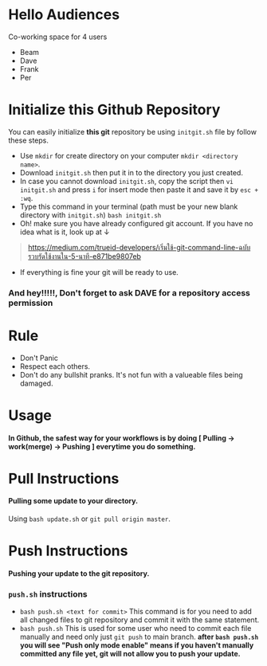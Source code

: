 # Hello Audiences
Co-working space for 4 users
- Beam
- Dave
- Frank
- Per

# Initialize this Github Repository
You can easily initialize __this git__ repository be using `initgit.sh` file by follow these steps.
- Use `mkdir` for create directory on your computer `mkdir <directory name>`.
- Download `initgit.sh` then put it in to the directory you just created.
- In case you cannot download `initgit.sh`, copy the script then `vi initgit.sh` and press `i` for insert mode then paste it and save it by `esc + :wq`.
- Type this command in your terminal (path must be your new blank directory with `initgit.sh`) `bash initgit.sh`
- Oh! make sure you have already configured git account. If you have no idea what is it, look up at &darr;
> https://medium.com/trueid-developers/เริ่มใช้-git-command-line-ฉบับรวบรัดใช้งานใน-5-นาที-e871be9807eb
- If everything is fine your git will be ready to use.
### And hey!!!!!, Don't forget to ask DAVE for a repository access permission

# Rule
- Don't Panic
- Respect each others.
- Don't do any bullshit pranks. It's not fun with a valueable files being damaged.

# Usage
#### In Github, the safest way for your workflows is by doing [ Pulling &rarr; work(merge) &rarr; Pushing ] everytime you do something.

# Pull Instructions
#### Pulling some update to your directory.
Using `bash update.sh` or `git pull origin master`.

# Push Instructions
#### Pushing your update to the git repository.
### `push.sh` instructions
- `bash push.sh <text for commit>` This command is for you need to add all changed files to git repository and commit it with the same statement.
- `bash push.sh` This is used for some user who need to commit each file manually and need only just `git push` to main branch.
**after `bash push.sh` you will see "Push only mode enable" means if you haven't manually committed any file yet, git will not allow you to push your update.**
